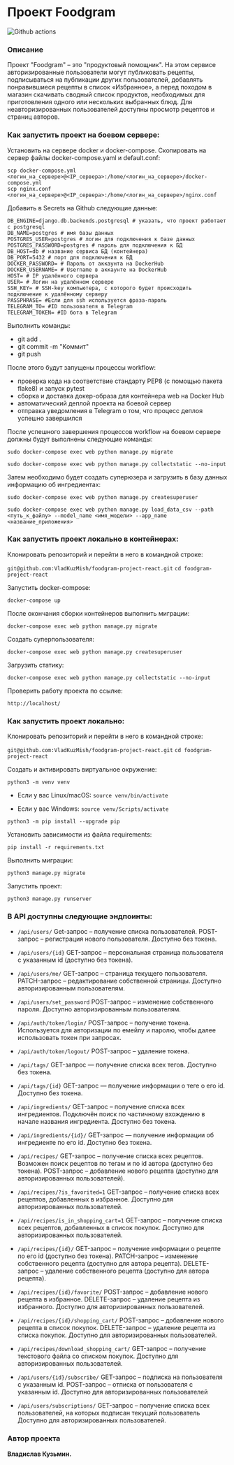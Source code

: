 # Проект Foodgram

![Github actions](https://github.com/VladKuzMish/foodgram-project-react/actions/workflows/main.yml/badge.svg)


### Описание
Проект "Foodgram" – это "продуктовый помощник". На этом сервисе авторизированные пользователи могут публиковать рецепты, подписываться на публикации других пользователей, добавлять понравившиеся рецепты в список «Избранное», а перед походом в магазин скачивать сводный список продуктов, необходимых для приготовления одного или нескольких выбранных блюд. Для неавторизированных пользователей доступны просмотр рецептов и страниц авторов. 

### Как запустить проект на боевом сервере:

Установить на сервере docker и docker-compose. Скопировать на сервер файлы docker-compose.yaml и default.conf:

```
scp docker-compose.yml <логин_на_сервере>@<IP_сервера>:/home/<логин_на_сервере>/docker-compose.yml
scp nginx.conf <логин_на_сервере>@<IP_сервера>:/home/<логин_на_сервере>/nginx.conf

```

Добавить в Secrets на Github следующие данные:

```
DB_ENGINE=django.db.backends.postgresql # указать, что проект работает с postgresql
DB_NAME=postgres # имя базы данных
POSTGRES_USER=postgres # логин для подключения к базе данных
POSTGRES_PASSWORD=postgres # пароль для подключения к БД
DB_HOST=db # название сервиса БД (контейнера) 
DB_PORT=5432 # порт для подключения к БД
DOCKER_PASSWORD= # Пароль от аккаунта на DockerHub
DOCKER_USERNAME= # Username в аккаунте на DockerHub
HOST= # IP удалённого сервера
USER= # Логин на удалённом сервере
SSH_KEY= # SSH-key компьютера, с которого будет происходить подключение к удалённому серверу
PASSPHRASE= #Если для ssh используется фраза-пароль
TELEGRAM_TO= #ID пользователя в Telegram
TELEGRAM_TOKEN= #ID бота в Telegram

```

Выполнить команды:

*   git add .
*   git commit -m "Коммит"
*   git push

После этого будут запущены процессы workflow:

*   проверка кода на соответствие стандарту PEP8 (с помощью пакета flake8) и запуск pytest
*   сборка и доставка докер-образа для контейнера web на Docker Hub
*   автоматический деплой проекта на боевой сервер
*   отправка уведомления в Telegram о том, что процесс деплоя успешно завершился

После успешного завершения процессов workflow на боевом сервере должны будут выполнены следующие команды:

```
sudo docker-compose exec web python manage.py migrate

```


```
sudo docker-compose exec web python manage.py collectstatic --no-input 
```

Затем необходимо будет создать суперюзера и загрузить в базу данных информацию об ингредиентах:

```
sudo docker-compose exec web python manage.py createsuperuser

```

```
sudo docker-compose exec web python manage.py load_data_csv --path <путь_к_файлу> --model_name <имя_модели> --app_name <название_приложения>

```

### Как запустить проект локально в контейнерах:

Клонировать репозиторий и перейти в него в командной строке:

``` git@github.com:VladKuzMish/foodgram-project-react.git ``` 
``` cd foodgram-project-react ``` 

Запустить docker-compose:

```
docker-compose up

```

После окончания сборки контейнеров выполнить миграции:

```
docker-compose exec web python manage.py migrate

```

Создать суперпользователя:

```
docker-compose exec web python manage.py createsuperuser

```

Загрузить статику:

```
docker-compose exec web python manage.py collectstatic --no-input 

```

Проверить работу проекта по ссылке:

```
http://localhost/
```


### Как запустить проект локально:

Клонировать репозиторий и перейти в него в командной строке:

``` git@github.com:VladKuzMish/foodgram-project-react.git ``` 
``` cd foodgram-project-react ``` 

Создать и активировать виртуальное окружение:

``` python3 -m venv venv ``` 

* Если у вас Linux/macOS:
    ``` source venv/bin/activate ``` 

* Если у вас Windows:
    ``` source venv/Scripts/activate ```
    
``` python3 -m pip install --upgrade pip ``` 

Установить зависимости из файла requirements:

``` pip install -r requirements.txt ``` 

Выполнить миграции:

``` python3 manage.py migrate ``` 

Запустить проект:

``` python3 manage.py runserver ``` 

### В API доступны следующие эндпоинты:

* ```/api/users/```  Get-запрос – получение списка пользователей. POST-запрос – регистрация нового пользователя. Доступно без токена.

* ```/api/users/{id}``` GET-запрос – персональная страница пользователя с указанным id (доступно без токена).

* ```/api/users/me/``` GET-запрос – страница текущего пользователя. PATCH-запрос – редактирование собственной страницы. Доступно авторизированным пользователям. 

* ```/api/users/set_password``` POST-запрос – изменение собственного пароля. Доступно авторизированным пользователям. 

* ```/api/auth/token/login/``` POST-запрос – получение токена. Используется для авторизации по емейлу и паролю, чтобы далее использовать токен при запросах.

* ```/api/auth/token/logout/``` POST-запрос – удаление токена. 

* ```/api/tags/``` GET-запрос — получение списка всех тегов. Доступно без токена.

* ```/api/tags/{id}``` GET-запрос — получение информации о теге о его id. Доступно без токена. 

* ```/api/ingredients/``` GET-запрос – получение списка всех ингредиентов. Подключён поиск по частичному вхождению в начале названия ингредиента. Доступно без токена. 

* ```/api/ingredients/{id}/``` GET-запрос — получение информации об ингредиенте по его id. Доступно без токена. 

* ```/api/recipes/``` GET-запрос – получение списка всех рецептов. Возможен поиск рецептов по тегам и по id автора (доступно без токена). POST-запрос – добавление нового рецепта (доступно для авторизированных пользователей).

* ```/api/recipes/?is_favorited=1``` GET-запрос – получение списка всех рецептов, добавленных в избранное. Доступно для авторизированных пользователей. 

* ```/api/recipes/is_in_shopping_cart=1``` GET-запрос – получение списка всех рецептов, добавленных в список покупок. Доступно для авторизированных пользователей. 

* ```/api/recipes/{id}/``` GET-запрос – получение информации о рецепте по его id (доступно без токена). PATCH-запрос – изменение собственного рецепта (доступно для автора рецепта). DELETE-запрос – удаление собственного рецепта (доступно для автора рецепта).

* ```/api/recipes/{id}/favorite/``` POST-запрос – добавление нового рецепта в избранное. DELETE-запрос – удаление рецепта из избранного. Доступно для авторизированных пользователей. 

* ```/api/recipes/{id}/shopping_cart/``` POST-запрос – добавление нового рецепта в список покупок. DELETE-запрос – удаление рецепта из списка покупок. Доступно для авторизированных пользователей. 

* ```/api/recipes/download_shopping_cart/``` GET-запрос – получение текстового файла со списком покупок. Доступно для авторизированных пользователей. 

* ```/api/users/{id}/subscribe/``` GET-запрос – подписка на пользователя с указанным id. POST-запрос – отписка от пользователя с указанным id. Доступно для авторизированных пользователей

* ```/api/users/subscriptions/``` GET-запрос – получение списка всех пользователей, на которых подписан текущий пользователь Доступно для авторизированных пользователей. 

### Автор проекта

**Владислав Кузьмин.** 
